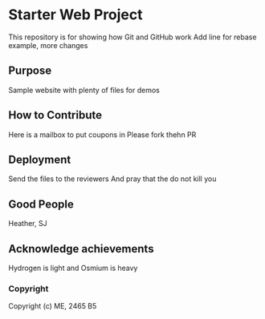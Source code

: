 # Starter Web Project

This repository is for showing how Git and GitHub work
Add line for rebase example, more changes

## Purpose

Sample website with plenty of files for demos

## How to Contribute

Here is a mailbox to put coupons in
Please fork thehn PR

## Deployment

Send the files to the reviewers
And pray that the do not kill you

## Good People

Heather, SJ


## Acknowledge achievements

Hydrogen is light and Osmium is heavy

### Copyright

Copyright (c) ME, 2465 B5
